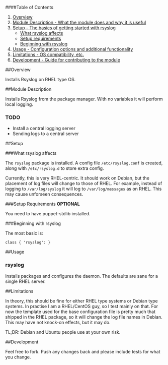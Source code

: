 ####Table of Contents

1. [Overview](#overview)
2. [Module Description - What the module does and why it is useful](#module-description)
3. [Setup - The basics of getting started with rsyslog](#setup)
    * [What rsyslog affects](#what-rsyslog-affects)
    * [Setup requirements](#setup-requirements)
    * [Beginning with rsyslog](#beginning-with-rsyslog)
4. [Usage - Configuration options and additional functionality](#usage)
5. [Limitations - OS compatibility, etc.](#limitations)
6. [Development - Guide for contributing to the module](#development)

##Overview

Installs Rsyslog on RHEL type OS.

##Module Description

Installs Rsyslog from the package manager. With no variables it will perform local logging.


### TODO

* Install a central logging server
* Sending logs to a central server

##Setup

###What rsyslog affects

The `rsyslog` package is installed. A config file `/etc/rsyslog.conf` is created, along with `/etc/rsyslog.d` to store extra config.

Currently, this is very RHEL-centric. It should work on Debian, but the placement of log files will change to those of RHEL. For example, instead of logging to `/var/log/syslog` it will log to `/var/log/messages` as on RHEL. This may cause unforseen consequences.

###Setup Requirements **OPTIONAL**

You need to have puppet-stdlib installed.

###Beginning with rsyslog

The most basic is:
```
class { 'rsyslog': }
```

##Usage

### rsyslog

Installs packages and configures the daemon. The defaults are sane for a single RHEL server.

##Limitations

In theory, this should be fine for either RHEL type systems or Debian type systems. In practise I am a RHEL/CentOS guy, so I test mainly on that. For now the template used for the base configuration file is pretty much that shipped in the RHEL package, so it will change the log file names in Debian. This may have not knock-on effects, but it may do.

TL;DR: Debian and Ubuntu people use at your own risk.

##Development

Feel free to fork. Push any changes back and please include tests for what you change.

